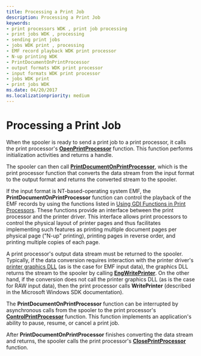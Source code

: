 ```yaml
---
title: Processing a Print Job
description: Processing a Print Job
keywords:
- print processors WDK , print job processing
- print jobs WDK , processing
- sending print jobs
- jobs WDK print , processing
- EMF record playback WDK print processor
- N-up printing WDK
- PrintDocumentOnPrintProcessor
- output formats WDK print processor
- input formats WDK print processor
- jobs WDK print
- print jobs WDK
ms.date: 04/20/2017
ms.localizationpriority: medium
---
```


# Processing a Print Job





When the spooler is ready to send a print job to a print processor, it calls the print processor's [**OpenPrintProcessor**](/windows-hardware/drivers/ddi/winsplp/nf-winsplp-openprintprocessor) function. This function performs initialization activities and returns a handle.

The spooler can then call [**PrintDocumentOnPrintProcessor**](/windows-hardware/drivers/ddi/winsplp/nf-winsplp-printdocumentonprintprocessor), which is the print processor function that converts the data stream from the input format to the output format and returns the converted stream to the spooler.

If the input format is NT-based-operating system EMF, the **PrintDocumentOnPrintProcessor** function can control the playback of the EMF records by using the functions listed in [Using GDI Functions in Print Processors](using-gdi-functions-in-print-processors.md). These functions provide an interface between the print processor and the printer driver. This interface allows print processors to control the physical layout of printer pages and thus facilitates implementing such features as printing multiple document pages per physical page ("N-up" printing), printing pages in reverse order, and printing multiple copies of each page.

A print processor's output data stream must be returned to the spooler. Typically, if the data conversion requires interaction with the printer driver's [printer graphics DLL](printer-graphics-dll.md) (as is the case for EMF input data), the graphics DLL returns the stream to the spooler by calling [**EngWritePrinter**](/windows/win32/api/winddi/nf-winddi-engwriteprinter). On the other hand, if the conversion does not call the printer graphics DLL (as is the case for RAW input data), then the print processor calls **WritePrinter** (described in the Microsoft Windows SDK documentation).

The **PrintDocumentOnPrintProcessor** function can be interrupted by asynchronous calls from the spooler to the print processor's [**ControlPrintProcessor**](/windows-hardware/drivers/ddi/winsplp/nf-winsplp-controlprintprocessor) function. This function implements an application's ability to pause, resume, or cancel a print job.

After **PrintDocumentOnPrintProcessor** finishes converting the data stream and returns, the spooler calls the print processor's [**ClosePrintProcessor**](/windows-hardware/drivers/ddi/winsplp/nf-winsplp-closeprintprocessor) function.

 

